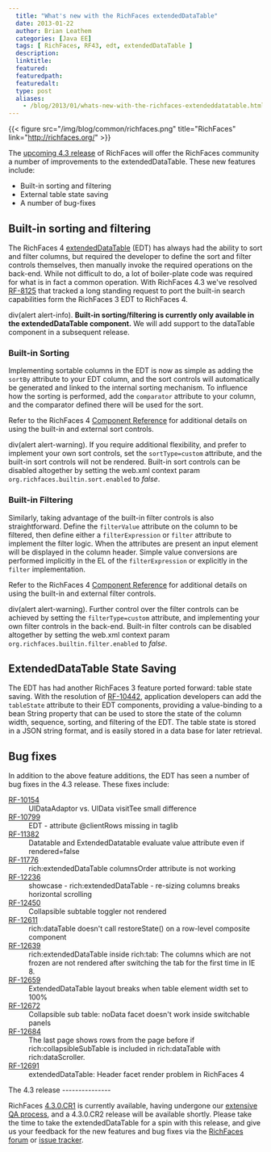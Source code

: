 ```yaml
---
  title: "What's new with the RichFaces extendedDataTable"
  date: 2013-01-22
  author: Brian Leathem
  categories: [Java EE]
  tags: [ RichFaces, RF43, edt, extendedDataTable ]
  description:
  linktitle:
  featured:
  featuredpath:
  featuredalt:
  type: post
  aliases:
    - /blog/2013/01/whats-new-with-the-richfaces-extendeddatatable.html
---
```


{{< figure src="/img/blog/common/richfaces.png" title="RichFaces" link="http://richfaces.org/" >}}

The [upcoming 4.3 release](https://issues.jboss.org/browse/RF/fixforversion/12320380) of RichFaces will offer the RichFaces community a number of improvements to the extendedDataTable. These new features include:

-   Built-in sorting and filtering
-   External table state saving
-   A number of bug-fixes

Built-in sorting and filtering
------------------------------

The RichFaces 4 [extendedDataTable](http://showcase.richfaces.org/richfaces/component-sample.jsf?demo=extendedDataTable) (EDT) has always had the ability to sort and filter columns, but required the developer to define the sort and filter controls themselves, then manually invoke the required operations on the back-end. While not difficult to do, a lot of boiler-plate code was required for what is in fact a common operation. With RichFaces 4.3 we've resolved [RF-8125](https://issues.jboss.org/browse/RF-8125) that tracked a long standing request to port the built-in search capabilities form the RichFaces 3 EDT to RichFaces 4.

div(alert alert-info). **Built-in sorting/filtering is currently only available in the extendedDataTable component.** We will add support to the dataTable component in a subsequent release.

### Built-in Sorting

Implementing sortable columns in the EDT is now as simple as adding the `sortBy` attribute to your EDT column, and the sort controls will automatically be generated and linked to the internal sorting mechanism. To influence how the sorting is performed, add the `comparator` attribute to your column, and the comparator defined there will be used for the sort.

Refer to the RichFaces 4 [Component Reference](http://docs.jboss.org/richfaces/4.3.X/4.3.0.CR1/Component_Reference/en-US/html/chap-Component_Reference-Tables_and_grids.html#sect-Component_Reference-Tables_and_grids-Table_sorting) for additional details on using the built-in and external sort controls.

div(alert alert-warning). If you require additional flexibility, and prefer to implement your own sort controls, set the `sortType=custom` attribute, and the built-in sort controls will not be rendered. Built-in sort controls can be disabled altogether by setting the web.xml context param `org.richfaces.builtin.sort.enabled` to *false*.

### Built-in Filtering

Similarly, taking advantage of the built-in filter controls is also straightforward. Define the `filterValue` attribute on the column to be filtered, then define either a `filterExpression` or `filter` attribute to implement the filter logic. When the attributes are present an input element will be displayed in the column header. Simple value conversions are performed implicitly in the EL of the `filterExpression` or explicitly in the `filter` implementation.

Refer to the RichFaces 4 [Component Reference](http://docs.jboss.org/richfaces/4.3.X/4.3.0.CR1/Component_Reference/en-US/html/chap-Component_Reference-Tables_and_grids.html#sect-Component_Reference-Tables_and_grids-Table_filtering) for additional details on using the built-in and external filter controls.

div(alert alert-warning). Further control over the filter controls can be achieved by setting the `filterType=custom` attribute, and implementing your own filter controls in the back-end. Built-in filter controls can be disabled altogether by setting the web.xml context param `org.richfaces.builtin.filter.enabled` to *false*.

ExtendedDataTable State Saving
------------------------------

The EDT has had another RichFaces 3 feature ported forward: table state saving. With the resolution of [RF-10442](https://issues.jboss.org/browse/RF-10442), application developers can add the `tableState` attribute to their EDT components, providing a value-binding to a bean String property that can be used to store the state of the column width, sequence, sorting, and filtering of the EDT. The table state is stored in a JSON string format, and is easily stored in a data base for later retrieval.

Bug fixes
---------

In addition to the above feature additions, the EDT has seen a number of bug fixes in the 4.3 release. These fixes include:

<dl class="dl-horizontal">
<dt>
<a href="https://issues.jboss.org/browse/RF-10154">RF-10154</a>

</dt>
<dd>
UIDataAdaptor vs. UIData visitTee small difference

</dd>
<dt>
<a href="https://issues.jboss.org/browse/RF-10799">RF-10799</a>

</dt>
<dd>
EDT - attribute @clientRows missing in taglib

</dd>
<dt>
<a href="https://issues.jboss.org/browse/RF-11382">RF-11382</a>

</dt>
<dd>
Datatable and ExtendedDatatable evaluate value attribute even if rendered=false

</dd>
<dt>
<a href="https://issues.jboss.org/browse/RF-11776">RF-11776</a>

</dt>
<dd>
rich:extendedDataTable columnsOrder attribute is not working

</dd>
<dt>
<a href="https://issues.jboss.org/browse/RF-12236">RF-12236</a>

</dt>
<dd>
showcase - rich:extendedDataTable - re-sizing columns breaks horizontal scrolling

</dd>
<dt>
<a href="https://issues.jboss.org/browse/RF-12450">RF-12450</a>

</dt>
<dd>
Collapsible subtable toggler not rendered

</dd>
<dt>
<a href="https://issues.jboss.org/browse/RF-12611">RF-12611</a>

</dt>
<dd>
rich:dataTable doesn't call restoreState() on a row-level composite component

</dd>
<dt>
<a href="https://issues.jboss.org/browse/RF-12639">RF-12639</a>

</dt>
<dd>
rich:extendedDataTable inside rich:tab: The columns which are not frozen are not rendered after switching the tab for the first time in IE 8.

</dd>
<dt>
<a href="https://issues.jboss.org/browse/RF-12659">RF-12659</a>

</dt>
<dd>
ExtendedDataTable layout breaks when table element width set to 100%

</dd>
<dt>
<a href="https://issues.jboss.org/browse/RF-12672">RF-12672</a>

</dt>
<dd>
Collapsible sub table: noData facet doesn't work inside switchable panels

</dd>
<dt>
<a href="https://issues.jboss.org/browse/RF-12684">RF-12684</a>

</dt>
<dd>
The last page shows rows from the page before if rich:collapsibleSubTable is included in rich:dataTable with rich:dataScroller.

</dd>
<dt>
<a href="https://issues.jboss.org/browse/RF-12691">RF-12691</a>

</dt>
<dd>
extendedDataTable: Header facet render problem in RichFaces 4

</dd>
</dl>
The 4.3 release
---------------

RichFaces [4.3.0.CR1](http://www.bleathem.ca/blog/2013/01/richfaces-430cr1-release-announcement.html) is currently available, having undergone our [extensive QA process](http://blog.pavol.pitonak.com/2012/09/meet-richfaces-qe-team.html), and a 4.3.0.CR2 release will be available shortly. Please take the time to take the extendedDataTable for a spin with this release, and give us your feedback for the new features and bug fixes via the [RichFaces forum](https://community.jboss.org/en/richfaces?view=discussions) or [issue tracker](https://issues.jboss.org/browse/RF).
